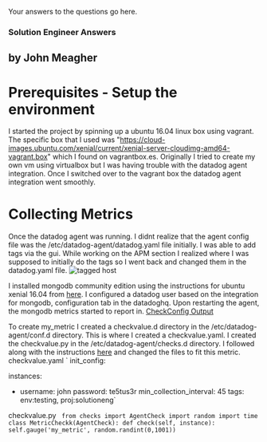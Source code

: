Your answers to the questions go here.
### Solution Engineer Answers
## by John Meagher

# Prerequisites - Setup the environment
I started the project by spinning up a ubuntu 16.04 linux box using vagrant. The specific box that I used was "https://cloud-images.ubuntu.com/xenial/current/xenial-server-cloudimg-amd64-vagrant.box" which I found on vagrantbox.es. Originally I tried to create my own vm using virtualbox but I was having trouble with the datadog agent integration. Once I switched over to the vagrant box the datadog agent integration went smoothly. 

# Collecting Metrics
Once the datadog agent was running. I didnt realize that the agent config file was the /etc/datadog-agent/datadog.yaml file initially. I was able to add tags via the gui. While working on the APM section I realized where I was supposed to initially do the tags so I went back and changed them in the datadog.yaml file. 
![tagged host](https://github.com/jmeagheriv/hiring-engineers/blob/master/HostTagged.JPG)

I installed mongodb community edition using the instructions for ubuntu xenial 16.04 from [here](https://docs.mongodb.com/manual/tutorial/install-mongodb-on-ubuntu/). I configured a datadog user based on the  integration for mongodb, configuration tab in the datadoghq. Upon restarting the agent, the mongodb metrics started to report in. [CheckConfig Output](https://github.com/jmeagheriv/hiring-engineers/blob/master/checkconfig.txt)

To create my_metric I created a checkvalue.d directory in the /etc/datadog-agent/conf.d directory. This is where I created a checkvalue.yaml. I created the checkvalue.py in the /etc/datadog-agent/checks.d directory. I followed along with the instructions [here](https://docs.datadoghq.com/developers/agent_checks/?tab=agentv6) and changed the files to fit this metric.
checkvalue.yaml
`
init_config:

instances:
  - username: john
    password: te5tus3r
    min_collection_interval: 45
    tags:  env:testing, proj:solutioneng`
    
checkvalue.py
`
from checks import AgentCheck
import random
import time
class MetricCheckk(AgentCheck):
  def check(self, instance):
	self.gauge('my_metric', random.randint(0,1001))`



